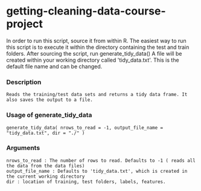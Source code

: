 getting-cleaning-data-course-project
====================================

In order to run this script, source it from within R.
The easiest way to run this script is to execute it within the directory containing the test and train folders.
After sourcing the script, run generate_tidy_data()
A file will be created within your working directory called 'tidy_data.txt'. This is the default file name and can be changed.

### Description
	Reads the training/test data sets and returns a tidy data frame. It also saves the output to a file.

### Usage of generate_tidy_data
	generate_tidy_data( nrows_to_read = -1, output_file_name = "tidy_data.txt", dir = "./" )

###	Arguments
	nrows_to_read : The number of rows to read. Defaults to -1 ( reads all the data from the data files)
	output_file_name : Defaults to 'tidy_data.txt', which is created in the current working directory
	dir : location of training, test folders, labels, features.




